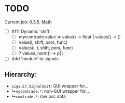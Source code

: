 # TODO

Current job: [0.3.5. Math](https://github.com/tieugene/iosc.py/milestone/17)

- [ ] #111 Dynamic 'shift':
  + [ ] mycomtrade.value => value() -> float | values() -> []
  + [ ] value(i, shift, pors, func)
  + [ ] values(i, i, shift, pors, func)
  + [ ] ? values_norm() -> p[]
- [ ] Add 'module' to signals

## Hierarchy:

- `sigsuit.SignalSuit`: GUI wrapper for&hellip;
- &rdsh;`mycomtrade.*`: non-GUI wrapper for&hellip;
- &rdsh;`comtrade.*`: raw osc data
